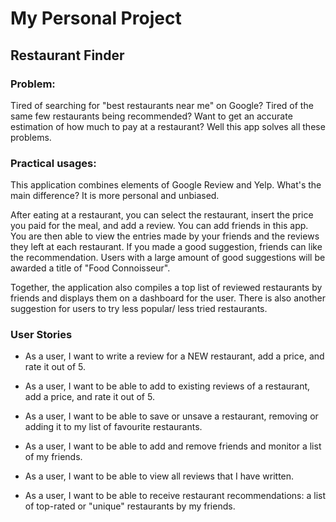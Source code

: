 # My Personal Project

## Restaurant Finder

### **Problem:**

Tired of searching for "best restaurants near me" on Google? Tired of the same few restaurants being recommended? Want to get an accurate estimation of how much to pay at a restaurant? Well this app solves all these problems.

### **Practical usages:**

This application combines elements of Google Review and Yelp. What's the main difference? It is more personal and unbiased.

After eating at a restaurant, you can select the restaurant, insert the price you paid for the meal, and add a review. You can add friends in this app. You are then able to view the entries made by your friends and the reviews they left at each restaurant. If you made a good suggestion, friends can like the recommendation. Users with a large amount of good suggestions will be awarded a title of "Food Connoisseur".

Together, the application also compiles a top list of reviewed restaurants by friends and displays them on a dashboard for the user. There is also another suggestion for users to try less popular/ less tried restaurants.

### **User Stories**

- As a user, I want to write a review for a NEW restaurant, add a price, and rate it out of 5.

- As a user, I want to be able to add to existing reviews of a restaurant, add a price, and rate it out of 5.

- As a user, I want to be able to save or unsave a restaurant, removing or adding it to my list of favourite restaurants.

- As a user, I want to be able to add and remove friends and monitor a list of my friends.

- As a user, I want to be able to view all reviews that I have written.

- As a user, I want to be able to receive restaurant recommendations: a list of top-rated or "unique" restaurants by my friends.
